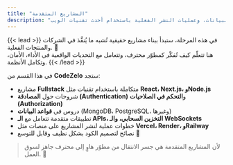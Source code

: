 ```yaml
---
title: "المشاريع المتقدمة"
description: "انطلق إلى مستوى الاحتراف ببناء تطبيقات متكاملة تشمل المصادقة، قواعد البيانات، وعمليات النشر الفعلية باستخدام أحدث تقنيات الويب."
---
```


{{< lead >}}
في هذه المرحلة، ستبدأ ببناء مشاريع حقيقية تُشبه ما يُنفَّذ في الشركات والمنتجات الفعلية. 🧩  
هنا تتعلّم كيف تُفكّر كمطوّر محترف، وتتعامل مع التحديات الواقعية في الأداء، الأمان، وتكامل الأنظمة.
{{< /lead >}}

في هذا القسم من **CodeZelo** ستجد:
- مشاريع **Fullstack** متكاملة باستخدام تقنيات مثل **React، Next.js، وNode.js**  
- شروحات حول **المصادقة (Authentication)** و**التحكم في الصلاحيات (Authorization)**  
- دروس في **قواعد البيانات** (MongoDB، PostgreSQL، وغيرها)  
- تطبيقات متقدمة تتعامل مع **الـ APIs، التخزين السحابي، والـ WebSockets**  
- خطوات عملية لنشر المشاريع على منصات مثل **Vercel، Render، وRailway**  
- نصائح لتصميم الكود بشكل نظيف وقابل للتوسع 🧠  

> لأن المشاريع المتقدمة هي جسر الانتقال من مطوّر هاوٍ إلى محترف جاهز لسوق العمل. 🚀
